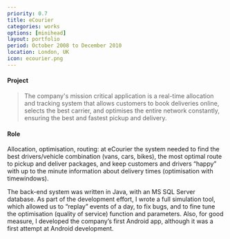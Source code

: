 ```yaml
---
priority: 0.7
title: eCourier
categories: works
options: [minihead]
layout: portfolio
period: October 2008 to December 2010
location: London, UK
icon: ecourier.png
---
```


#### Project

> The company&#39;s mission critical application is a real-time allocation and tracking system that allows customers to book deliveries online, selects the best carrier, and optimises the entire network constantly, ensuring the best and fastest pickup and delivery.

#### Role

Allocation, optimisation, routing: at eCourier the system needed to find the best drivers/vehicle combination (vans, cars, bikes), the most optimal route to pickup and deliver packages, and keep customers and drivers “happy” with up to the minute information about delivery times (optimisation with timewindows).

The back-end system was written in Java, with an MS SQL Server database. As part of the development effort, I wrote a full simulation tool, which allowed us to “replay” events of a day, to fix bugs, and to fine tune the optimisation (quality of service) function and parameters. Also, for good measure, I developed the company’s first Android app, although it was a first attempt at Android development. 



